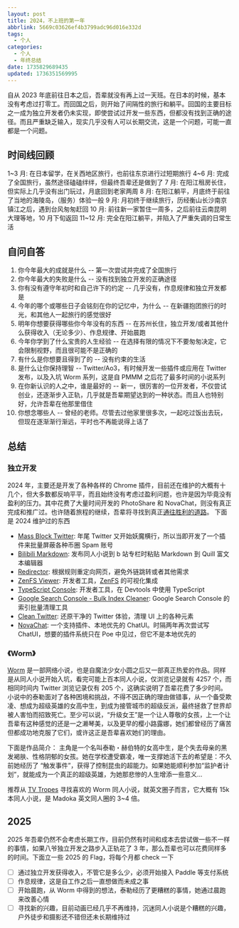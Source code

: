 ```yaml
---
layout: post
title: 2024，不上班的第一年
abbrlink: 5669c03626ef4b3799adc96d016e332d
tags:
  - 个人
categories:
  - 个人
  - 年终总结
date: 1735829689435
updated: 1736351569995
---
```


自从 2023 年底前往日本之后，吾辈就没有再上过一天班。在日本的时候，基本没有考虑过打零工。而回国之后，则开始了间隔性的旅行和躺平。回国的主要目标之一成为独立开发者仍未实现，即使尝试过开发一些东西，但都没有找到正确的途径。而且严重缺乏输入，现实几乎没有人可以长期交流，这是一个问题，可能一直都是一个问题。

## 时间线回顾

1\~3 月: 在日本留学，在关西地区旅行，也前往东京进行过短期旅行
4\~6 月: 完成了全国旅行，虽然途径磕磕绊绊，但最终吾辈还是做到了
7 月: 在阳江租房长住，但实际上几乎没有出门玩过，月底回到老家两周
8 月: 在阳江躺平，月底终于前往了当地的海陵岛，（服务）体验一般
9 月: 月初终于继续旅行，历经衡山长沙南京镇江之后，遇到台风匆匆赶回
10 月: 前往新一家暂住一周多，之后前往云南昆明大理等地，10 月下旬返回
11\~12 月: 完全在阳江躺平，并陷入了严重失调的日常生活

## 自问自答

1. 你今年最大的成就是什么 -- 第一次尝试并完成了全国旅行
2. 你今年最大的失败是什么 -- 没有找到独立开发的正确途径
3. 你有没有遵守年初时和自己许下的约定 -- 几乎没有，作息规律和独立开发都是
4. 今年的哪个或哪些日子会铭刻在你的记忆中，为什么 -- 在新疆抱团旅行的时光，和其他人一起旅行的感觉很好
5. 明年你想要获得哪些你今年没有的东西 -- 在苏州长住，独立开发/或者其他什么获得收入（无论多少）、作息规律、开始晨跑
6. 今年你学到了什么宝贵的人生经验 -- 在选择有限的情况下不要匆匆决定，它会限制视野，而且很可能不是正确的
7. 有什么是你想要且得到了的 -- 没有约束的生活
8. 是什么让你保持理智 -- Twitter/Ao3，有时候开发一些插件或应用在 Twitter 发布，以及入坑 Worm 系列，这是自 PMMM 之后花了最多时间的小说系列
9. 在你新认识的人之中，谁是最好的 -- 新一，很厉害的一位开发者，不仅尝试创业，还逐渐步入正轨，几乎就是吾辈期望达到的一种状态。而且人也特别好，允许吾辈在他那里借住
10. 你想念哪些人 -- 曾经的老师。尽管去过他家里很多次，一起吃过饭出去玩，但现在逐渐渐行渐远，平时也不再能说得上话了

## 总结

### 独立开发

2024 年，主要还是开发了各种各样的 Chrome 插件，目前还在维护的大概有十几个，但大多数都反响平平，而且始终没有考虑过盈利问题，也许是因为毕竟没有盈利的压力。其中花费了大量时间开发的 PhotoShare 和 NovaChat，则没有真正完成和推广过。也许随着旅程的继续，吾辈将寻找到真正[通往胜利的道路](https://powerlisting.fandom.com/wiki/Path_to_Victory)。
下面是 2024 维护过的东西

- [Mass Block Twitter](https://chromewebstore.google.com/detail/mass-block-twitter/eaghpebepefbcadjdppjjopoagckdhej): 年尾 Twitter 又开始妖魔横行，所以当即开发了一个插件来批量屏蔽各种币圈 Spam 账号
- [Bilibili Markdown](https://chromewebstore.google.com/detail/bilibili-markdown/gnhfnomkebeabllbfnodhhhebnieehoe): 发布同人小说到 b 站专栏时粘贴 Markdown 到 Quill 富文本编辑器
- [Redirector](https://chromewebstore.google.com/detail/redirector/lioaeidejmlpffbndjhaameocfldlhin): 根据规则重定向网页，避免外链跳转或者其他需求
- [ZenFS Viewer](https://chromewebstore.google.com/detail/zenfs-viewer/mdbgdjlikgdjeandfkabaleddcpaigkk): 开发者工具，[ZenFS](https://github.com/zen-fs/core) 的可视化集成
- [TypeScript Console](https://chromewebstore.google.com/detail/typescript-console/jkanoakidjoklcefakbdnnhgdenddppg): 开发者工具，在 Devtools 中使用 TypeScript
- [Google Search Console - Bulk Index Cleaner](https://chromewebstore.google.com/detail/google-search-console-bul/madhneifdedhnkbahgfabaecpfajpigi): Google Search Console 的索引批量清理工具
- [Clean Twitter](https://chromewebstore.google.com/detail/clean-twitter/lbbfmkbgembfbohdadeggdcgdkmfdmpb): 还原干净的 Twitter 体验，清理 UI 上的各种元素
- [NovaChat](https://novachat.dev/): 一个支持插件、本地优先的 ChatUI。时隔两年再次尝试写 ChatUI，想要的插件系统只在 Poe 中见过，但它不是本地优先的

### 《Worm》

[Worm](https://parahumans.wordpress.com/) 是一部网络小说，也是自魔法少女小圆之后又一部真正热爱的作品。同样是从同人小说开始入坑，看完可能上百本同人小说，仅浏览记录就有 4257 个，而相同时间内 Twitter 浏览记录仅有 205 个，这确实说明了吾辈花费了多少时间。小说中的泰勒面对了各种困境和挑战，不得不因正确的理由做错事，从一个备受欺凌、想成为超级英雄的女高中生，到成为接管城市的超级反派，最终拯救了世界却被人害怕而招致死亡。至少可以说，“升级女王”是一个让人尊敬的女孩，上一个让吾辈有这种感觉的还是一之濑琴美，以及更早的樱小路露娜，她们都曾经历了痛苦但都成功地克服了它们，或许这正是吾辈喜欢她们的理由。

下面是作品简介：
主角是一个名叫泰勒・赫伯特的女高中生，是个失去母亲的黑发褐肤、性格阴郁的女孩。她在学校遭受霸凌，唯一支撑她活下去的希望是：不久前她经历了 “触发事件”，获得了控制昆虫的超能力。如果她能顺利参加“监护者计划”，就能成为一个真正的超级英雄，为她那悲惨的人生增添一些意义...

推荐从 [TV Tropes](https://tvtropes.org/pmwiki/pmwiki.php/FanficRecs/Worm) 寻找喜欢的 Worm 同人小说，就英文圈子而言，它大概有 15k 本同人小说，是 Madoka 英文同人圈的 3\~4 倍。

## 2025

2025 年吾辈仍然不会考虑长期工作，目前仍然有时间和成本去尝试做一些不一样的事情，如果八爷独立开发之路步入正轨花了 3 年，那么吾辈也可以花费同样多的时间。下面立一些 2025 的 Flag，将每个月都 check 一下

- [ ] 通过独立开发获得收入，不管它是多么少，必须开始接入 Paddle 等支付系统
- [ ] 作息规律，这是自工作之后一直想做而未成之事
- [ ] 开始晨跑，从 Worm 中得到的想法，泰勒经历了更糟糕的事情，她通过晨跑来改善心情
- [ ] 寻找新的兴趣，目前动画已经几乎不再维持，沉迷同人小说是个糟糕的兴趣，户外徒步和摄影还不错但还未长期维持过
